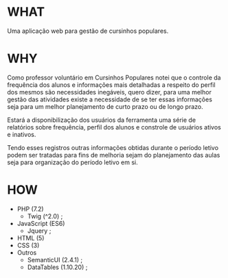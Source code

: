 #   WHAT

Uma aplicação web para gestão de cursinhos populares.

#   WHY

Como professor voluntário em Cursinhos Populares notei que o controle da frequência dos alunos e informações mais detalhadas a respeito do perfil dos mesmos são necessidades inegáveis, quero dizer, para uma melhor gestão das atividades existe a necessidade de se ter essas informações seja para um melhor planejamento de curto prazo ou de longo prazo.

Estará a disponibilização dos usuários da ferramenta uma série de relatórios sobre frequência, perfil dos alunos e constrole de usuários ativos e inativos.

Tendo esses registros outras informações obtidas durante o período letivo podem ser tratadas para fins de melhoria sejam do planejamento das aulas seja para organização do período letivo em si.

#   HOW

- PHP (7.2)
    - Twig (^2.0) ;
- JavaScript (ES6)
    - Jquery ;
- HTML (5)
- CSS (3)
- Outros 
    - SemanticUI (2.4.1) ;
    - DataTables (1.10.20) ;